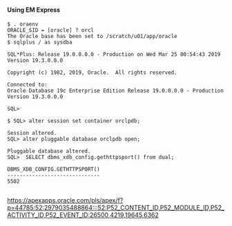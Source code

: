
####  Using EM Express
```
$ . oraenv
ORACLE_SID = [oracle] ? orcl
The Oracle base has been set to /scratch/u01/app/oracle
$ sqlplus / as sysdba

SQL*Plus: Release 19.0.0.0.0 - Production on Wed Mar 25 00:54:43 2019
Version 19.3.0.0.0

Copyright (c) 1982, 2019, Oracle.  All rights reserved.

Connected to:
Oracle Database 19c Enterprise Edition Release 19.0.0.0.0 - Production
Version 19.3.0.0.0

SQL>  

$ SQL> alter session set container orclpdb;

Session altered.
SQL> alter pluggable database orclpdb open;

Pluggable database altered.
SQL>  SELECT dbms_xdb_config.gethttpsport() from dual; 

DBMS_XDB_CONFIG.GETHTTPSPORT()
------------------------------
5502


```
https://apexapps.oracle.com/pls/apex/f?p=44785:52:2979035488864:::52:P52_CONTENT_ID,P52_MODULE_ID,P52_ACTIVITY_ID,P52_EVENT_ID:26500,4219,19645,6362
